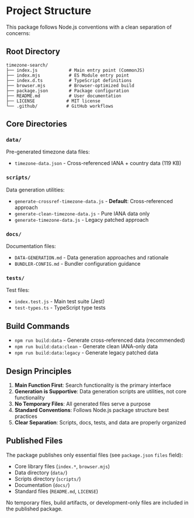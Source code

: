 # Project Structure

This package follows Node.js conventions with a clean separation of concerns:

## Root Directory
```
timezone-search/
├── index.js            # Main entry point (CommonJS)
├── index.mjs           # ES Module entry point  
├── index.d.ts          # TypeScript definitions
├── browser.mjs         # Browser-optimized build
├── package.json        # Package configuration
├── README.md           # User documentation
├── LICENSE            # MIT license
└── .github/           # GitHub workflows
```

## Core Directories

### `data/`
Pre-generated timezone data files:
- `timezone-data.json` - Cross-referenced IANA + country data (119 KB)

### `scripts/` 
Data generation utilities:
- `generate-crossref-timezone-data.js` - **Default**: Cross-referenced approach
- `generate-clean-timezone-data.js` - Pure IANA data only
- `generate-timezone-data.js` - Legacy patched approach

### `docs/`
Documentation files:
- `DATA-GENERATION.md` - Data generation approaches and rationale
- `BUNDLER-CONFIG.md` - Bundler configuration guidance

### `tests/`
Test files:
- `index.test.js` - Main test suite (Jest)
- `test-types.ts` - TypeScript type tests

## Build Commands

- `npm run build:data` - Generate cross-referenced data (recommended)
- `npm run build:data:clean` - Generate clean IANA-only data
- `npm run build:data:legacy` - Generate legacy patched data

## Design Principles

1. **Main Function First**: Search functionality is the primary interface
2. **Generation is Supportive**: Data generation scripts are utilities, not core functionality
3. **No Temporary Files**: All generated files serve a purpose
4. **Standard Conventions**: Follows Node.js package structure best practices
5. **Clear Separation**: Scripts, docs, tests, and data are properly organized

## Published Files

The package publishes only essential files (see `package.json` `files` field):
- Core library files (`index.*`, `browser.mjs`)
- Data directory (`data/`)
- Scripts directory (`scripts/`) 
- Documentation (`docs/`)
- Standard files (`README.md`, `LICENSE`)

No temporary files, build artifacts, or development-only files are included in the published package.